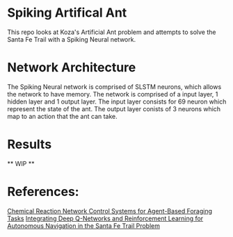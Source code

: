 # Spiking Artifical Ant

This repo looks at Koza's Artificial Ant problem and attempts to solve the Santa Fe Trail with a Spiking Neural network.

# Network Architecture

The Spiking Neural network is comprised of SLSTM neurons, which allows the network to have memory. The network is comprised of a input layer, 1 hidden layer and 1 output layer.
The input layer consists for 69 neuron which represent the state of the ant. The output layer conists of 3 neurons which map to an action that the ant can take.

# Results
** WIP **

# References:
[Chemical Reaction Network Control Systems for Agent-Based Foraging Tasks](https://pdxscholar.library.pdx.edu/open_access_etds/2203/)
[Integrating Deep Q-Networks and Reinforcement Learning for Autonomous Navigation in the Santa Fe Trail Problem](https://core.ac.uk/download/621339497.pdf)
